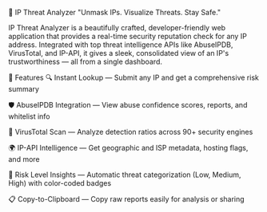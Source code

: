 📡 IP Threat Analyzer
"Unmask IPs. Visualize Threats. Stay Safe."

IP Threat Analyzer is a beautifully crafted, developer-friendly web application that provides a real-time security reputation check for any IP address. Integrated with top threat intelligence APIs like AbuseIPDB, VirusTotal, and IP-API, it gives a sleek, consolidated view of an IP's trustworthiness — all from a single dashboard.


🚀 Features
🔍 Instant Lookup — Submit any IP and get a comprehensive risk summary

🛡️ AbuseIPDB Integration — View abuse confidence scores, reports, and whitelist info

🧪 VirusTotal Scan — Analyze detection ratios across 90+ security engines

🌍 IP-API Intelligence — Get geographic and ISP metadata, hosting flags, and more

🧠 Risk Level Insights — Automatic threat categorization (Low, Medium, High) with color-coded badges

📋 Copy-to-Clipboard — Copy raw reports easily for analysis or sharing
